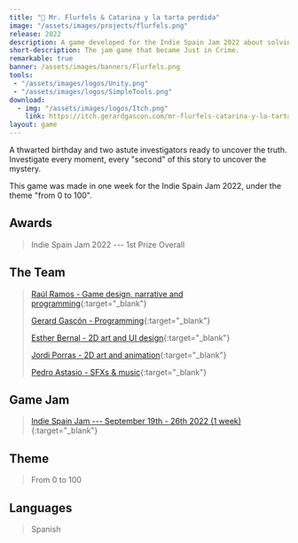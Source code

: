 ```yaml
---
title: "🎂 Mr. Flurfels & Catarina y la tarta perdida"
image: "/assets/images/projects/flurfels.png"
release: 2022
description: A game developed for the Indie Spain Jam 2022 about solving a mystery through time of a cake that went missing.
short-description: The jam game that became Just in Crime.
remarkable: true
banner: /assets/images/banners/Flurfels.png
tools:
 - "/assets/images/logos/Unity.png"
 - "/assets/images/logos/SimpleTools.png"
download:
  - img: "/assets/images/logos/Itch.png"
    link: https://itch.gerardgascon.com/mr-flurfels-catarina-y-la-tarta-perdida
layout: game
---
```


A thwarted birthday and two astute investigators ready to uncover the truth. Investigate every moment, every "second" of this story to uncover the mystery.

This game was made in one week for the Indie Spain Jam 2022, under the theme "from 0 to 100".

## Awards

> Indie Spain Jam 2022 --- 1st Prize Overall

## The Team

> [Raúl Ramos - Game design, narrative and programming](https://twitter.com/MetroGoldyMayer/){:target="_blank"}
>
> [Gerard Gascón - Programming](https://twitter.com/G_of_Geri/){:target="_blank"}
>
> [Esther Bernal - 2D art and UI design](https://www.instagram.com/estherbernalart/){:target="_blank"}
>
> [Jordi Porras - 2D art and animation](https://twitter.com/porras84/){:target="_blank"}
>
> [Pedro Astasio - SFXs & music](https://twitter.com/Pedro_Astasio/){:target="_blank"}

## Game Jam

> [Indie Spain Jam --- September 19th - 26th 2022 (1 week)](https://itch.io/jam/indie-spain-jam/){:target="_blank"}

## Theme

> From 0 to 100

## Languages

> Spanish
